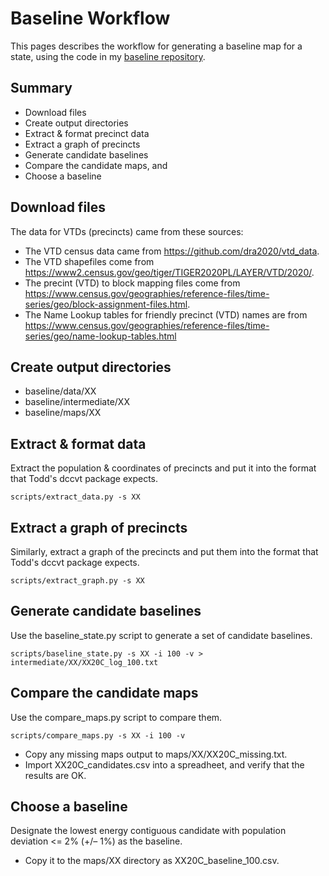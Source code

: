 # Baseline Workflow

This pages describes the workflow for generating a baseline map for a state, using the code
in my [baseline repository](https://github.com/alecramsay/baseline).

## Summary

-   Download files
-   Create output directories
-   Extract & format precinct data
-   Extract a graph of precincts
-   Generate candidate baselines
-   Compare the candidate maps, and
-   Choose a baseline

## Download files


The data for VTDs (precincts) came from these sources:

-   The VTD census data came from https://github.com/dra2020/vtd_data.
-   The VTD shapefiles come from https://www2.census.gov/geo/tiger/TIGER2020PL/LAYER/VTD/2020/.
-   The precint (VTD) to block mapping files come from https://www.census.gov/geographies/reference-files/time-series/geo/block-assignment-files.html.
-   The Name Lookup tables for friendly precinct (VTD) names are from https://www.census.gov/geographies/reference-files/time-series/geo/name-lookup-tables.html

[//]: # (Block assignments -- https://www.census.gov/geographies/reference-files/time-series/geo/block-assignment-files.html)

## Create output directories

-   baseline/data/XX
-   baseline/intermediate/XX
-   baseline/maps/XX

## Extract & format data

Extract the population & coordinates of precincts and put it into the format that Todd's dccvt package expects.

```
scripts/extract_data.py -s XX
```

## Extract a graph of precincts

Similarly, extract a graph of the precincts and put them into the format that Todd's dccvt package expects.

```
scripts/extract_graph.py -s XX
```

## Generate candidate baselines

Use the baseline_state.py script to generate a set of candidate baselines.

```
scripts/baseline_state.py -s XX -i 100 -v > intermediate/XX/XX20C_log_100.txt
```

## Compare the candidate maps

Use the compare_maps.py script to compare them.

```
scripts/compare_maps.py -s XX -i 100 -v
```

-   Copy any missing maps output to maps/XX/XX20C_missing.txt.
-   Import XX20C_candidates.csv into a spreadheet, and verify that the results are OK.

## Choose a baseline

Designate the lowest energy contiguous candidate with population deviation <= 2% (+/– 1%) as the baseline.

-   Copy it to the maps/XX directory as XX20C_baseline_100.csv.
